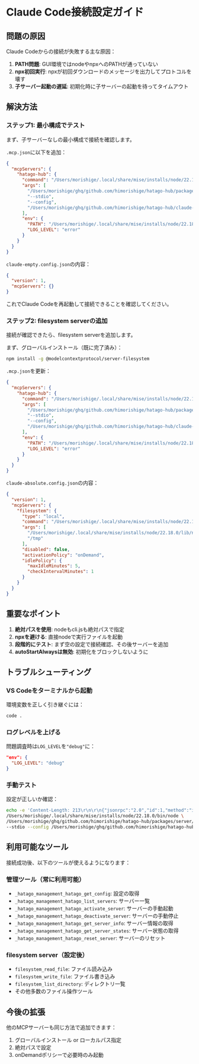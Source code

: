 # Claude Code接続設定ガイド

## 問題の原因

Claude Codeからの接続が失敗する主な原因：

1. **PATH問題**: GUI環境ではnodeやnpxへのPATHが通っていない
2. **npx初回実行**: npxが初回ダウンロードのメッセージを出力してプロトコルを壊す
3. **子サーバー起動の遅延**: 初期化時に子サーバーの起動を待ってタイムアウト

## 解決方法

### ステップ1: 最小構成でテスト

まず、子サーバーなしの最小構成で接続を確認します。

`.mcp.json`に以下を追加：

```json
{
  "mcpServers": {
    "hatago-hub": {
      "command": "/Users/morishige/.local/share/mise/installs/node/22.18.0/bin/node",
      "args": [
        "/Users/morishige/ghq/github.com/himorishige/hatago-hub/packages/server/dist/cli.js",
        "--stdio",
        "--config",
        "/Users/morishige/ghq/github.com/himorishige/hatago-hub/claude-empty.config.json"
      ],
      "env": {
        "PATH": "/Users/morishige/.local/share/mise/installs/node/22.18.0/bin:/usr/local/bin:/usr/bin:/bin",
        "LOG_LEVEL": "error"
      }
    }
  }
}
```

`claude-empty.config.json`の内容：

```json
{
  "version": 1,
  "mcpServers": {}
}
```

これでClaude Codeを再起動して接続できることを確認してください。

### ステップ2: filesystem serverの追加

接続が確認できたら、filesystem serverを追加します。

まず、グローバルインストール（既に完了済み）：

```bash
npm install -g @modelcontextprotocol/server-filesystem
```

`.mcp.json`を更新：

```json
{
  "mcpServers": {
    "hatago-hub": {
      "command": "/Users/morishige/.local/share/mise/installs/node/22.18.0/bin/node",
      "args": [
        "/Users/morishige/ghq/github.com/himorishige/hatago-hub/packages/server/dist/cli.js",
        "--stdio",
        "--config",
        "/Users/morishige/ghq/github.com/himorishige/hatago-hub/claude-absolute.config.json"
      ],
      "env": {
        "PATH": "/Users/morishige/.local/share/mise/installs/node/22.18.0/bin:/usr/local/bin:/usr/bin:/bin",
        "LOG_LEVEL": "error"
      }
    }
  }
}
```

`claude-absolute.config.json`の内容：

```json
{
  "version": 1,
  "mcpServers": {
    "filesystem": {
      "type": "local",
      "command": "/Users/morishige/.local/share/mise/installs/node/22.18.0/bin/node",
      "args": [
        "/Users/morishige/.local/share/mise/installs/node/22.18.0/lib/node_modules/@modelcontextprotocol/server-filesystem/dist/index.js",
        "/tmp"
      ],
      "disabled": false,
      "activationPolicy": "onDemand",
      "idlePolicy": {
        "maxIdleMinutes": 5,
        "checkIntervalMinutes": 1
      }
    }
  }
}
```

## 重要なポイント

1. **絶対パスを使用**: nodeもcli.jsも絶対パスで指定
2. **npxを避ける**: 直接nodeで実行ファイルを起動
3. **段階的にテスト**: まず空の設定で接続確認、その後サーバーを追加
4. **autoStartAlwaysは無効**: 初期化をブロックしないように

## トラブルシューティング

### VS Codeをターミナルから起動

環境変数を正しく引き継ぐには：

```bash
code .
```

### ログレベルを上げる

問題調査時は`LOG_LEVEL`を`"debug"`に：

```json
"env": {
  "LOG_LEVEL": "debug"
}
```

### 手動テスト

設定が正しいか確認：

```bash
echo -e 'Content-Length: 213\r\n\r\n{"jsonrpc":"2.0","id":1,"method":"initialize","params":{"protocolVersion":"2024-11-05","capabilities":{"roots":{"listChanged":true},"sampling":{},"experimental":{}},"clientInfo":{"name":"test","version":"1.0.0"}}}' | \
/Users/morishige/.local/share/mise/installs/node/22.18.0/bin/node \
/Users/morishige/ghq/github.com/himorishige/hatago-hub/packages/server/dist/cli.js \
--stdio --config /Users/morishige/ghq/github.com/himorishige/hatago-hub/claude-empty.config.json
```

## 利用可能なツール

接続成功後、以下のツールが使えるようになります：

### 管理ツール（常に利用可能）

- `_hatago_management_hatago_get_config`: 設定の取得
- `_hatago_management_hatago_list_servers`: サーバー一覧
- `_hatago_management_hatago_activate_server`: サーバーの手動起動
- `_hatago_management_hatago_deactivate_server`: サーバーの手動停止
- `_hatago_management_hatago_get_server_info`: サーバー情報の取得
- `_hatago_management_hatago_get_server_states`: サーバー状態の取得
- `_hatago_management_hatago_reset_server`: サーバーのリセット

### filesystem server（設定後）

- `filesystem_read_file`: ファイル読み込み
- `filesystem_write_file`: ファイル書き込み
- `filesystem_list_directory`: ディレクトリ一覧
- その他多数のファイル操作ツール

## 今後の拡張

他のMCPサーバーも同じ方法で追加できます：

1. グローバルインストール or ローカルパス指定
2. 絶対パスで設定
3. onDemandポリシーで必要時のみ起動
